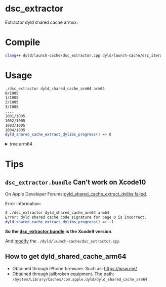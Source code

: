 # dsc_extractor

Extractor dyld shared cache armxx.

# Compile

```sh
clang++ dyld/launch-cache/dsc_extractor.cpp dyld/launch-cache/dsc_iterator.cpp -o dsc_extractor
```

# Usage

```sh
./dsc_extractor dyld_shared_cache_arm64 arm64
0/1005
1/1005
2/1005
3/1005
....
1001/1005
1002/1005
1003/1005
1004/1005
dyld_shared_cache_extract_dylibs_progress() => 0
```
<details>
<summary>tree arm64</summary>
<pre><code>.
arm64
├── System
│   └── Library
│       ├── AccessibilityBundles
│       │   ├── AXSpeechImplementation.bundle
│       │   │   └── AXSpeechImplementation
│       │   ├── AccessibilitySettingsLoader.bundle
│       │   │   └── AccessibilitySettingsLoader
│       │   ├── AccountsUI.axbundle
│       │   │   └── AccountsUI
│       │   ├── AddressBookUIFramework.axbundle
│       │   │   └── AddressBookUIFramework
│       │   ├── CameraKit.axbundle
│       │   │   └── CameraKit
│       │   ├── CameraUI.axbundle
│       │   │   └── CameraUI
│       │   ├── HearingAidUIServer.axuiservice
│       │   │   └── HearingAidUIServer
│       │   ├── MapKitFramework.axbundle
│       │   │   └── MapKitFramework
│       │   ├── MediaPlayerFramework.axbundle
│       │   │   └── MediaPlayerFramework
│       │   ├── MediaPlayerUIFramework.axbundle
│       │   │   └── MediaPlayerUIFramework
│       │   ├── MessageUIFramework.axbundle
│       │   │   └── MessageUIFramework
│       │   ├── PassKitFramework.axbundle
│       │   │   └── PassKitFramework
│       │   ├── PhotoLibraryFramework.axbundle
│       │   │   └── PhotoLibraryFramework
│       │   ├── PhotoLibraryServices.axbundle
│       │   │   └── PhotoLibraryServices
│       │   ├── PhotosFramework.axbundle
│       │   │   └── PhotosFramework
│       │   ├── PhotosUIFramework.axbundle
│       │   │   └── PhotosUIFramework
│       │   ├── QuickLook.axbundle
│       │   │   └── QuickLook
│       │   ├── QuickSpeak.bundle
│       │   │   └── QuickSpeak
│       │   ├── RemoteUIFramework.axbundle
│       │   │   └── RemoteUIFramework
│       │   ├── SocialFramework.axbundle
│       │   │   └── SocialFramework
│       │   ├── StoreKitFramework.axbundle
│       │   │   └── StoreKitFramework
│       │   ├── StoreKitUI.axbundle
│       │   │   └── StoreKitUI
│       │   ├── UIKit.axbundle
│       │   │   └── UIKit
│       │   ├── VoiceMemosFramework.axbundle
│       │   │   └── VoiceMemosFramework
│       │   ├── WebCore.axbundle
│       │   │   └── WebCore
│       │   ├── WebKit.axbundle
│       │   │   └── WebKit
│       │   ├── WebKitLegacy.axbundle
│       │   │   └── WebKitLegacy
│       │   ├── WebProcess.axbundle
│       │   │   └── WebProcess
│       │   ├── WebProcessLoader.axbundle
│       │   │   └── WebProcessLoader
│       │   └── iTunesStoreFramework.axbundle
│       │       └── iTunesStoreFramework
│       ├── BulletinBoardPlugins
│       │   ├── CMASBBPlugin.bundle
│       │   │   └── CMASBBPlugin
│       │   ├── MPDataProvider.bundle
│       │   │   └── MPDataProvider
│       │   ├── PhotoLibraryDataProvider.bundle
│       │   │   └── PhotoLibraryDataProvider
│       │   ├── SMSBBPlugin.bundle
│       │   │   └── SMSBBPlugin
│       │   ├── SocialBulletinBoardProvider.bundle
│       │   │   └── SocialBulletinBoardProvider
│       │   └── WeatherNotifications.bundle
│       │       └── WeatherNotifications
│       ├── Caches
│       │   ├── com.apple.xpc
│       │   │   └── sdk.dylib
│       │   └── com.apple.xpcd
│       │       └── xpcd_cache.dylib
│       ├── CoreServices
│       │   ├── Encodings
│       │   │   ├── libArabicConverter.dylib
│       │   │   ├── libCyrillicConverter.dylib
│       │   │   ├── libGreekConverter.dylib
│       │   │   ├── libHebrewConverter.dylib
│       │   │   ├── libJapaneseConverter.dylib
│       │   │   ├── libKoreanConverter.dylib
│       │   │   ├── libLatin2Converter.dylib
│       │   │   ├── libLatin5Converter.dylib
│       │   │   ├── libLatinSuppConverter.dylib
│       │   │   ├── libSimplifiedChineseConverter.dylib
│       │   │   ├── libSymbolConverter.dylib
│       │   │   ├── libThaiConverter.dylib
│       │   │   ├── libTraditionalChineseConverter.dylib
│       │   │   └── libVietnameseConverter.dylib
│       │   └── RawCamera.bundle
│       │       └── RawCamera
│       ├── DataClassMigrators
│       │   ├── DAAccount.migrator
│       │   │   └── DAAccount
│       │   ├── DAAccountLegacy.migrator
│       │   │   └── DAAccountLegacy
│       │   ├── FaceTimeMigrator.migrator
│       │   │   └── FaceTimeMigrator
│       │   └── MessagesDataMigrator.migrator
│       │       └── MessagesDataMigrator
│       ├── Extensions
│       │   ├── AGXGLDriver.bundle
│       │   │   └── AGXGLDriver
│       │   ├── AppleHDQGasGaugeControl.kext
│       │   │   └── PlugIns
│       │   │       └── AppleHDQGasGaugeHID.plugin
│       │   │           └── AppleHDQGasGaugeHID
│       │   └── IOHIDFamily.kext
│       │       └── PlugIns
│       │           └── IOHIDLib.plugin
│       │               └── IOHIDLib
│       ├── Frameworks
│       │   ├── AVFoundation.framework
│       │   │   ├── AVFoundation
│       │   │   └── libAVFAudio.dylib
│       │   ├── AVKit.framework
│       │   │   └── AVKit
│       │   ├── Accelerate.framework
│       │   │   ├── Accelerate
│       │   │   └── Frameworks
│       │   │       ├── vImage.framework
│       │   │       │   ├── Libraries
│       │   │       │   │   └── libCGInterfaces.dylib
│       │   │       │   └── vImage
│       │   │       └── vecLib.framework
│       │   │           ├── libBLAS.dylib
│       │   │           ├── libLAPACK.dylib
│       │   │           ├── libLinearAlgebra.dylib
│       │   │           ├── libSparseBLAS.dylib
│       │   │           ├── libvDSP.dylib
│       │   │           ├── libvMisc.dylib
│       │   │           └── vecLib
│       │   ├── Accounts.framework
│       │   │   └── Accounts
│       │   ├── AdSupport.framework
│       │   │   └── AdSupport
│       │   ├── AddressBook.framework
│       │   │   └── AddressBook
│       │   ├── AddressBookUI.framework
│       │   │   └── AddressBookUI
│       │   ├── AssetsLibrary.framework
│       │   │   └── AssetsLibrary
│       │   ├── AudioToolbox.framework
│       │   │   ├── AudioCodecs
│       │   │   ├── AudioToolbox
│       │   │   ├── libAudioDSP.dylib
│       │   │   └── libVibeSynthEngine.dylib
│       │   ├── CFNetwork.framework
│       │   │   └── CFNetwork
│       │   ├── CloudKit.framework
│       │   │   └── CloudKit
│       │   ├── Contacts.framework
│       │   │   └── Contacts
│       │   ├── ContactsUI.framework
│       │   │   └── ContactsUI
│       │   ├── CoreAudio.framework
│       │   │   └── CoreAudio
│       │   ├── CoreAudioKit.framework
│       │   │   └── CoreAudioKit
│       │   ├── CoreBluetooth.framework
│       │   │   └── CoreBluetooth
│       │   ├── CoreData.framework
│       │   │   └── CoreData
│       │   ├── CoreFoundation.framework
│       │   │   └── CoreFoundation
│       │   ├── CoreGraphics.framework
│       │   │   ├── CoreGraphics
│       │   │   └── Resources
│       │   │       ├── libCGCorePDF.A.dylib
│       │   │       ├── libCGCorePDF.dylib
│       │   │       ├── libCGVolute.A.dylib
│       │   │       ├── libCGVolute.dylib
│       │   │       ├── libCGXType.A.dylib
│       │   │       ├── libCGXType.dylib
│       │   │       ├── libCMaps.A.dylib
│       │   │       ├── libCMaps.dylib
│       │   │       ├── libFontStreams.A.dylib
│       │   │       ├── libFontStreams.dylib
│       │   │       ├── libJBIG2.A.dylib
│       │   │       ├── libJBIG2.dylib
│       │   │       ├── libPDFRIP.A.dylib
│       │   │       ├── libPDFRIP.dylib
│       │   │       ├── libRIP.A.dylib
│       │   │       └── libRIP.dylib
│       │   ├── CoreImage.framework
│       │   │   └── CoreImage
│       │   ├── CoreLocation.framework
│       │   │   └── CoreLocation
│       │   ├── CoreMIDI.framework
│       │   │   └── CoreMIDI
│       │   ├── CoreMedia.framework
│       │   │   └── CoreMedia
│       │   ├── CoreMotion.framework
│       │   │   └── CoreMotion
│       │   ├── CoreSpotlight.framework
│       │   │   └── CoreSpotlight
│       │   ├── CoreTelephony.framework
│       │   │   └── CoreTelephony
│       │   ├── CoreText.framework
│       │   │   └── CoreText
│       │   ├── CoreVideo.framework
│       │   │   └── CoreVideo
│       │   ├── EventKit.framework
│       │   │   └── EventKit
│       │   ├── EventKitUI.framework
│       │   │   └── EventKitUI
│       │   ├── ExternalAccessory.framework
│       │   │   └── ExternalAccessory
│       │   ├── Foundation.framework
│       │   │   └── Foundation
│       │   ├── GLKit.framework
│       │   │   └── GLKit
│       │   ├── GSS.framework
│       │   │   └── GSS
│       │   ├── GameController.framework
│       │   │   └── GameController
│       │   ├── GameKit.framework
│       │   │   └── GameKit
│       │   ├── GameplayKit.framework
│       │   │   └── GameplayKit
│       │   ├── HealthKit.framework
│       │   │   └── HealthKit
│       │   ├── HomeKit.framework
│       │   │   └── HomeKit
│       │   ├── IOKit.framework
│       │   │   ├── IOKit
│       │   │   └── Versions
│       │   │       └── A
│       │   │           └── IOKit
│       │   ├── ImageIO.framework
│       │   │   └── ImageIO
│       │   ├── JavaScriptCore.framework
│       │   │   ├── JavaScriptCore
│       │   │   └── Libraries
│       │   │       └── libllvmForJSC.dylib
│       │   ├── LocalAuthentication.framework
│       │   │   ├── LocalAuthentication
│       │   │   └── Support
│       │   │       └── SharedUtils.framework
│       │   │           └── SharedUtils
│       │   ├── MapKit.framework
│       │   │   └── MapKit
│       │   ├── MediaAccessibility.framework
│       │   │   └── MediaAccessibility
│       │   ├── MediaPlayer.framework
│       │   │   └── MediaPlayer
│       │   ├── MediaToolbox.framework
│       │   │   └── MediaToolbox
│       │   ├── MessageUI.framework
│       │   │   └── MessageUI
│       │   ├── Metal.framework
│       │   │   └── Metal
│       │   ├── MetalKit.framework
│       │   │   └── MetalKit
│       │   ├── MetalPerformanceShaders.framework
│       │   │   └── MetalPerformanceShaders
│       │   ├── MobileCoreServices.framework
│       │   │   └── MobileCoreServices
│       │   ├── ModelIO.framework
│       │   │   └── ModelIO
│       │   ├── MultipeerConnectivity.framework
│       │   │   └── MultipeerConnectivity
│       │   ├── NetworkExtension.framework
│       │   │   └── NetworkExtension
│       │   ├── NewsstandKit.framework
│       │   │   └── NewsstandKit
│       │   ├── NotificationCenter.framework
│       │   │   └── NotificationCenter
│       │   ├── OpenAL.framework
│       │   │   └── OpenAL
│       │   ├── OpenGLES.framework
│       │   │   ├── GLEngine.bundle
│       │   │   │   └── GLEngine
│       │   │   ├── OpenGLES
│       │   │   ├── libCLRendererStubs.dylib
│       │   │   ├── libCVMSPluginSupport.dylib
│       │   │   ├── libCoreFSCache.dylib
│       │   │   ├── libCoreVMClient.dylib
│       │   │   ├── libGFXShared.dylib
│       │   │   ├── libGLImage.dylib
│       │   │   ├── libGLProgrammability.dylib
│       │   │   ├── libGLVMPlugin.dylib
│       │   │   └── libLLVMContainer.dylib
│       │   ├── PassKit.framework
│       │   │   └── PassKit
│       │   ├── Photos.framework
│       │   │   └── Photos
│       │   ├── PhotosUI.framework
│       │   │   └── PhotosUI
│       │   ├── PushKit.framework
│       │   │   └── PushKit
│       │   ├── QuartzCore.framework
│       │   │   └── QuartzCore
│       │   ├── QuickLook.framework
│       │   │   └── QuickLook
│       │   ├── ReplayKit.framework
│       │   │   └── ReplayKit
│       │   ├── SafariServices.framework
│       │   │   └── SafariServices
│       │   ├── SceneKit.framework
│       │   │   └── SceneKit
│       │   ├── Security.framework
│       │   │   └── Security
│       │   ├── Social.framework
│       │   │   └── Social
│       │   ├── SpriteKit.framework
│       │   │   └── SpriteKit
│       │   ├── StoreKit.framework
│       │   │   └── StoreKit
│       │   ├── System.framework
│       │   │   └── System
│       │   ├── SystemConfiguration.framework
│       │   │   └── SystemConfiguration
│       │   ├── Twitter.framework
│       │   │   └── Twitter
│       │   ├── UIKit.framework
│       │   │   └── UIKit
│       │   ├── VideoToolbox.framework
│       │   │   └── VideoToolbox
│       │   ├── WatchConnectivity.framework
│       │   │   └── WatchConnectivity
│       │   ├── WatchKit.framework
│       │   │   └── WatchKit
│       │   ├── WebKit.framework
│       │   │   └── WebKit
│       │   └── iAd.framework
│       │       └── iAd
│       ├── MediaCapture
│       │   └── H6ISP.mediacapture
│       ├── Messages
│       │   └── PlugIns
│       │       ├── FaceTime.imservice
│       │       │   └── FaceTime
│       │       ├── SMS.imservice
│       │       │   └── SMS
│       │       └── iMessage.imservice
│       │           └── iMessage
│       ├── PreferenceBundles
│       │   ├── AccountSettings
│       │   │   ├── ActiveSyncSettings.bundle
│       │   │   │   └── ActiveSyncSettings
│       │   │   ├── ContactsSettings.bundle
│       │   │   │   └── ContactsSettings
│       │   │   ├── DAVSettings.bundle
│       │   │   │   └── DAVSettings
│       │   │   ├── LDAPSettings.bundle
│       │   │   │   └── LDAPSettings
│       │   │   ├── MobileCalSettings.bundle
│       │   │   │   └── MobileCalSettings
│       │   │   ├── MobileMailSettings.bundle
│       │   │   │   └── MobileMailSettings
│       │   │   └── SubscribedCalendarSettings.bundle
│       │   │       └── SubscribedCalendarSettings
│       │   ├── AirPortSettings.bundle
│       │   │   └── AirPortSettings
│       │   ├── BluetoothSettings.bundle
│       │   │   └── BluetoothSettings
│       │   ├── CarrierSettings.bundle
│       │   │   └── CarrierSettings
│       │   ├── EDGESettings.bundle
│       │   │   └── EDGESettings
│       │   ├── KeyboardSettings.bundle
│       │   │   └── KeyboardSettings
│       │   ├── ManagedConfigurationUI.bundle
│       │   │   └── ManagedConfigurationUI
│       │   ├── MobilePhoneSettings.bundle
│       │   │   └── MobilePhoneSettings
│       │   ├── MobileSafariSettings.bundle
│       │   │   └── MobileSafariSettings
│       │   ├── MobileSlideShowSettings.bundle
│       │   │   └── MobileSlideShowSettings
│       │   ├── MobileStoreSettings.bundle
│       │   │   └── MobileStoreSettings
│       │   ├── ScheduleSettings.bundle
│       │   │   └── ScheduleSettings
│       │   ├── VPNPreferences.bundle
│       │   │   └── VPNPreferences
│       │   ├── Wallpaper.bundle
│       │   │   └── Wallpaper
│       │   └── WirelessModemSettings.bundle
│       │       └── WirelessModemSettings
│       ├── PrivateFrameworks
│       │   ├── ACTFramework.framework
│       │   │   └── ACTFramework
│       │   ├── AGXCompilerConnection.framework
│       │   │   └── AGXCompilerConnection
│       │   ├── AGXCompilerCore.framework
│       │   │   └── AGXCompilerCore
│       │   ├── AITTarget.framework
│       │   │   └── AITTarget
│       │   ├── AOSKit.framework
│       │   │   └── AOSKit
│       │   ├── AOSNotification.framework
│       │   │   └── AOSNotification
│       │   ├── APTransport.framework
│       │   │   └── APTransport
│       │   ├── ATFoundation.framework
│       │   │   └── ATFoundation
│       │   ├── AXRuntime.framework
│       │   │   └── AXRuntime
│       │   ├── Accessibility.framework
│       │   │   └── Frameworks
│       │   │       ├── AXElementInteraction.framework
│       │   │       │   └── AXElementInteraction
│       │   │       ├── AXFrontBoardUtils.framework
│       │   │       │   └── AXFrontBoardUtils
│       │   │       ├── AXHearingSupport.framework
│       │   │       │   └── AXHearingSupport
│       │   │       ├── AXMediaUtilities.framework
│       │   │       │   └── AXMediaUtilities
│       │   │       ├── AXSpringBoardServerInstance.framework
│       │   │       │   └── AXSpringBoardServerInstance
│       │   │       ├── AccessibilityUI.framework
│       │   │       │   └── AccessibilityUI
│       │   │       ├── AccessibilityUIService.framework
│       │   │       │   └── AccessibilityUIService
│       │   │       ├── AccessibilityUIUtilities.framework
│       │   │       │   └── AccessibilityUIUtilities
│       │   │       ├── SpeakThisServices.framework
│       │   │       │   └── SpeakThisServices
│       │   │       └── ZoomServices.framework
│       │   │           └── ZoomServices
│       │   ├── AccessibilityUtilities.framework
│       │   │   └── AccessibilityUtilities
│       │   ├── AccountNotification.framework
│       │   │   └── AccountNotification
│       │   ├── AccountSettings.framework
│       │   │   └── AccountSettings
│       │   ├── AccountsDaemon.framework
│       │   │   └── AccountsDaemon
│       │   ├── AccountsUI.framework
│       │   │   └── AccountsUI
│       │   ├── AggregateDictionary.framework
│       │   │   └── AggregateDictionary
│       │   ├── AggregateDictionaryHistory.framework
│       │   │   └── AggregateDictionaryHistory
│       │   ├── AirPlayForCarDisplaySim.framework
│       │   │   └── AirPlayForCarDisplaySim
│       │   ├── AirPlaySender.framework
│       │   │   └── AirPlaySender
│       │   ├── AirPlaySupport.framework
│       │   │   └── AirPlaySupport
│       │   ├── AirPortAssistant.framework
│       │   │   └── AirPortAssistant
│       │   ├── AirTraffic.framework
│       │   │   └── AirTraffic
│       │   ├── AirTrafficDevice.framework
│       │   │   └── AirTrafficDevice
│       │   ├── AnnotationKit.framework
│       │   │   └── AnnotationKit
│       │   ├── AppConduit.framework
│       │   │   └── AppConduit
│       │   ├── AppLaunchStats.framework
│       │   │   └── AppLaunchStats
│       │   ├── AppPredictionInternal.framework
│       │   │   └── AppPredictionInternal
│       │   ├── AppStoreUI.framework
│       │   │   └── AppStoreUI
│       │   ├── AppSupport.framework
│       │   │   └── AppSupport
│       │   ├── AppleAccount.framework
│       │   │   └── AppleAccount
│       │   ├── AppleAccountUI.framework
│       │   │   └── AppleAccountUI
│       │   ├── AppleBasebandManager.framework
│       │   │   └── AppleBasebandManager
│       │   ├── AppleBasebandServices.framework
│       │   │   └── AppleBasebandServices
│       │   ├── AppleFSCompression.framework
│       │   │   └── AppleFSCompression
│       │   ├── AppleIDAuthSupport.framework
│       │   │   └── AppleIDAuthSupport
│       │   ├── AppleIDSSOAuthentication.framework
│       │   │   └── AppleIDSSOAuthentication
│       │   ├── AppleJPEG.framework
│       │   │   └── AppleJPEG
│       │   ├── AppleLDAP.framework
│       │   │   └── AppleLDAP
│       │   ├── ApplePDPHelper.framework
│       │   │   └── ApplePDPHelper
│       │   ├── ApplePushService.framework
│       │   │   └── ApplePushService
│       │   ├── AppleSRP.framework
│       │   │   └── AppleSRP
│       │   ├── AppleSauce.framework
│       │   │   └── AppleSauce
│       │   ├── AppleSerialMultiplexer.framework
│       │   │   └── AppleSerialMultiplexer
│       │   ├── AskPermission.framework
│       │   │   └── AskPermission
│       │   ├── AssertionServices.framework
│       │   │   └── AssertionServices
│       │   ├── AssetCacheServices.framework
│       │   │   └── AssetCacheServices
│       │   ├── AssetsLibraryServices.framework
│       │   │   └── AssetsLibraryServices
│       │   ├── AssistantServices.framework
│       │   │   └── AssistantServices
│       │   ├── AssistantUI.framework
│       │   │   └── AssistantUI
│       │   ├── AuthKit.framework
│       │   │   └── AuthKit
│       │   ├── AuthKitUI.framework
│       │   │   └── AuthKitUI
│       │   ├── BTLEAudioController.framework
│       │   │   └── BTLEAudioController
│       │   ├── BackBoardServices.framework
│       │   │   └── BackBoardServices
│       │   ├── BackgroundTaskAgent.framework
│       │   │   └── BackgroundTaskAgent
│       │   ├── BaseBoard.framework
│       │   │   └── BaseBoard
│       │   ├── BaseBoardUI.framework
│       │   │   └── BaseBoardUI
│       │   ├── BatteryCenter.framework
│       │   │   └── BatteryCenter
│       │   ├── BiometricKit.framework
│       │   │   └── BiometricKit
│       │   ├── BiometricKitUI.framework
│       │   │   └── BiometricKitUI
│       │   ├── BluetoothManager.framework
│       │   │   └── BluetoothManager
│       │   ├── Bom.framework
│       │   │   └── Bom
│       │   ├── BookmarkDAV.framework
│       │   │   └── BookmarkDAV
│       │   ├── BridgePreferences.framework
│       │   │   └── BridgePreferences
│       │   ├── BulletinBoard.framework
│       │   │   └── BulletinBoard
│       │   ├── BulletinDistributorCompanion.framework
│       │   │   └── BulletinDistributorCompanion
│       │   ├── CPMLBestShim.framework
│       │   │   └── CPMLBestShim
│       │   ├── CacheDelete.framework
│       │   │   └── CacheDelete
│       │   ├── CalDAV.framework
│       │   │   └── CalDAV
│       │   ├── Calculate.framework
│       │   │   └── Calculate
│       │   ├── CalendarDaemon.framework
│       │   │   └── CalendarDaemon
│       │   ├── CalendarDatabase.framework
│       │   │   └── CalendarDatabase
│       │   ├── CalendarFoundation.framework
│       │   │   └── CalendarFoundation
│       │   ├── CalendarUIKit.framework
│       │   │   └── CalendarUIKit
│       │   ├── CallHistory.framework
│       │   │   └── CallHistory
│       │   ├── CameraKit.framework
│       │   │   └── CameraKit
│       │   ├── CameraUI.framework
│       │   │   └── CameraUI
│       │   ├── CaptiveNetwork.framework
│       │   │   └── CaptiveNetwork
│       │   ├── CarKit.framework
│       │   │   └── CarKit
│       │   ├── Celestial.framework
│       │   │   └── Celestial
│       │   ├── CellularPlanManager.framework
│       │   │   └── CellularPlanManager
│       │   ├── CertInfo.framework
│       │   │   └── CertInfo
│       │   ├── CertUI.framework
│       │   │   └── CertUI
│       │   ├── ChatKit.framework
│       │   │   └── ChatKit
│       │   ├── ChunkingLibrary.framework
│       │   │   └── ChunkingLibrary
│       │   ├── CloudDocs.framework
│       │   │   └── CloudDocs
│       │   ├── CloudDocsDaemon.framework
│       │   │   └── CloudDocsDaemon
│       │   ├── CloudKitDaemon.framework
│       │   │   └── CloudKitDaemon
│       │   ├── CloudPhotoLibrary.framework
│       │   │   └── CloudPhotoLibrary
│       │   ├── CloudServices.framework
│       │   │   ├── CloudServices
│       │   │   └── Frameworks
│       │   │       └── EscrowService.framework
│       │   │           └── EscrowService
│       │   ├── ColorSync.framework
│       │   │   └── ColorSync
│       │   ├── CommonAuth.framework
│       │   │   └── CommonAuth
│       │   ├── CommonUtilities.framework
│       │   │   └── CommonUtilities
│       │   ├── CommunicationsFilter.framework
│       │   │   └── CommunicationsFilter
│       │   ├── CommunicationsSetupUI.framework
│       │   │   └── CommunicationsSetupUI
│       │   ├── CompanionCamera.framework
│       │   │   └── CompanionCamera
│       │   ├── CompanionFindMy.framework
│       │   │   └── CompanionFindMy
│       │   ├── CompanionSync.framework
│       │   │   └── CompanionSync
│       │   ├── CompassUI.framework
│       │   │   └── CompassUI
│       │   ├── Conference.framework
│       │   │   └── Conference
│       │   ├── ConstantClasses.framework
│       │   │   └── ConstantClasses
│       │   ├── ContactsAutocomplete.framework
│       │   │   └── ContactsAutocomplete
│       │   ├── ContactsFoundation.framework
│       │   │   └── ContactsFoundation
│       │   ├── ContentIndex.framework
│       │   │   └── ContentIndex
│       │   ├── CoreAUC.framework
│       │   │   └── CoreAUC
│       │   ├── CoreActivity.framework
│       │   │   └── CoreActivity
│       │   ├── CoreBrightness.framework
│       │   │   └── CoreBrightness
│       │   ├── CoreCDP.framework
│       │   │   └── CoreCDP
│       │   ├── CoreCDPInternal.framework
│       │   │   └── CoreCDPInternal
│       │   ├── CoreCDPUI.framework
│       │   │   └── CoreCDPUI
│       │   ├── CoreCapture.framework
│       │   │   └── CoreCapture
│       │   ├── CoreCaptureControl.framework
│       │   │   └── CoreCaptureControl
│       │   ├── CoreCaptureDaemon.framework
│       │   │   └── CoreCaptureDaemon
│       │   ├── CoreDAV.framework
│       │   │   └── CoreDAV
│       │   ├── CoreDuet.framework
│       │   │   └── CoreDuet
│       │   ├── CoreDuetDaemonProtocol.framework
│       │   │   └── CoreDuetDaemonProtocol
│       │   ├── CoreDuetDataModel.framework
│       │   │   └── CoreDuetDataModel
│       │   ├── CoreDuetDebugLogging.framework
│       │   │   └── CoreDuetDebugLogging
│       │   ├── CoreDuetStatistics.framework
│       │   │   └── CoreDuetStatistics
│       │   ├── CoreFollowUp.framework
│       │   │   └── CoreFollowUp
│       │   ├── CoreFollowUpUI.framework
│       │   │   └── CoreFollowUpUI
│       │   ├── CoreHAP.framework
│       │   │   └── CoreHAP
│       │   ├── CoreHandwriting.framework
│       │   │   └── CoreHandwriting
│       │   ├── CoreIndoor.framework
│       │   │   └── CoreIndoor
│       │   ├── CoreMediaStream.framework
│       │   │   └── CoreMediaStream
│       │   ├── CoreNLP.framework
│       │   │   └── CoreNLP
│       │   ├── CoreOptimization.framework
│       │   │   └── CoreOptimization
│       │   ├── CorePDF.framework
│       │   │   └── CorePDF
│       │   ├── CorePrediction.framework
│       │   │   └── CorePrediction
│       │   ├── CoreRC.framework
│       │   │   └── CoreRC
│       │   ├── CoreRecents.framework
│       │   │   └── CoreRecents
│       │   ├── CoreRecognition.framework
│       │   │   └── CoreRecognition
│       │   ├── CoreRoutine.framework
│       │   │   └── CoreRoutine
│       │   ├── CoreSDB.framework
│       │   │   └── CoreSDB
│       │   ├── CoreServicesInternal.framework
│       │   │   └── CoreServicesInternal
│       │   ├── CoreSuggestions.framework
│       │   │   └── CoreSuggestions
│       │   ├── CoreSuggestionsInternals.framework
│       │   │   └── CoreSuggestionsInternals
│       │   ├── CoreSymbolication.framework
│       │   │   └── CoreSymbolication
│       │   ├── CoreTelephonyBypass.framework
│       │   │   └── CoreTelephonyBypass
│       │   ├── CoreThemeDefinition.framework
│       │   │   └── CoreThemeDefinition
│       │   ├── CoreTime.framework
│       │   │   └── CoreTime
│       │   ├── CoreUI.framework
│       │   │   └── CoreUI
│       │   ├── CoreUtils.framework
│       │   │   └── CoreUtils
│       │   ├── CrashReporterSupport.framework
│       │   │   └── CrashReporterSupport
│       │   ├── CryptoTokenKit.framework
│       │   │   └── CryptoTokenKit
│       │   ├── DAAPKit.framework
│       │   │   └── DAAPKit
│       │   ├── DCIMServices.framework
│       │   │   └── DCIMServices
│       │   ├── DataAccess.framework
│       │   │   ├── DataAccess
│       │   │   └── Frameworks
│       │   │       ├── DABookmarkDAV.framework
│       │   │       │   ├── DABookmarkDAV
│       │   │       │   └── DADaemonBookmarkDAV.bundle
│       │   │       │       └── DADaemonBookmarkDAV
│       │   │       ├── DACalDAV.framework
│       │   │       │   ├── DACalDAV
│       │   │       │   └── DADaemonCalDAV.bundle
│       │   │       │       └── DADaemonCalDAV
│       │   │       ├── DACardDAV.framework
│       │   │       │   ├── DACardDAV
│       │   │       │   └── DADaemonCardDAV.bundle
│       │   │       │       └── DADaemonCardDAV
│       │   │       ├── DACoreDAVGlue.framework
│       │   │       │   └── DACoreDAVGlue
│       │   │       ├── DADaemonSupport.framework
│       │   │       │   └── DADaemonSupport
│       │   │       ├── DAEAS.framework
│       │   │       │   ├── DADaemonEAS.bundle
│       │   │       │   │   └── DADaemonEAS
│       │   │       │   └── DAEAS
│       │   │       ├── DAIMAPNotes.framework
│       │   │       │   ├── DADaemonIMAPNotes.bundle
│       │   │       │   │   └── DADaemonIMAPNotes
│       │   │       │   └── DAIMAPNotes
│       │   │       ├── DALDAP.framework
│       │   │       │   ├── DADaemonLDAP.bundle
│       │   │       │   │   └── DADaemonLDAP
│       │   │       │   └── DALDAP
│       │   │       └── DASubCal.framework
│       │   │           ├── DADaemonSubCal.bundle
│       │   │           │   └── DADaemonSubCal
│       │   │           └── DASubCal
│       │   ├── DataAccessExpress.framework
│       │   │   └── DataAccessExpress
│       │   ├── DataAccessUI.framework
│       │   │   └── DataAccessUI
│       │   ├── DataDetectorsCore.framework
│       │   │   ├── DataDetectorsCore
│       │   │   └── PlugIns
│       │   │       └── PhoneNumbers.plugin
│       │   │           └── PhoneNumbers
│       │   ├── DataDetectorsNaturalLanguage.framework
│       │   │   └── DataDetectorsNaturalLanguage
│       │   ├── DataDetectorsUI.framework
│       │   │   └── DataDetectorsUI
│       │   ├── DataMigration.framework
│       │   │   └── DataMigration
│       │   ├── DeviceOMatic.framework
│       │   │   └── DeviceOMatic
│       │   ├── DeviceToDeviceManager.framework
│       │   │   └── DeviceToDeviceManager
│       │   ├── DiagnosticExtensions.framework
│       │   │   └── DiagnosticExtensions
│       │   ├── DiagnosticLogCollection.framework
│       │   │   └── DiagnosticLogCollection
│       │   ├── DictionaryServices.framework
│       │   │   └── DictionaryServices
│       │   ├── DiskSpaceDiagnostics.framework
│       │   │   └── DiskSpaceDiagnostics
│       │   ├── Duet.framework
│       │   │   └── Duet
│       │   ├── DuetExpertCenter.framework
│       │   │   └── DuetExpertCenter
│       │   ├── DuetPLLConfigLogger.framework
│       │   │   └── DuetPLLConfigLogger
│       │   ├── DuetRecommendation.framework
│       │   │   └── DuetRecommendation
│       │   ├── EAFirmwareUpdater.framework
│       │   │   └── EAFirmwareUpdater
│       │   ├── EAP8021X.framework
│       │   │   └── EAP8021X
│       │   ├── ETPeople.framework
│       │   │   └── ETPeople
│       │   ├── EasyConfig.framework
│       │   │   └── EasyConfig
│       │   ├── FMCore.framework
│       │   │   └── FMCore
│       │   ├── FMCoreLite.framework
│       │   │   └── FMCoreLite
│       │   ├── FMCoreUI.framework
│       │   │   └── FMCoreUI
│       │   ├── FMF.framework
│       │   │   └── FMF
│       │   ├── FMFUI.framework
│       │   │   └── FMFUI
│       │   ├── FTAWD.framework
│       │   │   └── FTAWD
│       │   ├── FTClientServices.framework
│       │   │   └── FTClientServices
│       │   ├── FTServices.framework
│       │   │   └── FTServices
│       │   ├── FaceCore.framework
│       │   │   └── FaceCore
│       │   ├── FamilyCircle.framework
│       │   │   └── FamilyCircle
│       │   ├── FamilyNotification.framework
│       │   │   └── FamilyNotification
│       │   ├── FileProvider.framework
│       │   │   └── FileProvider
│       │   ├── FindMyDevice.framework
│       │   │   └── FindMyDevice
│       │   ├── FindMyDeviceUI.framework
│       │   │   └── FindMyDeviceUI
│       │   ├── FitnessUI.framework
│       │   │   └── FitnessUI
│       │   ├── FlightUtilities.framework
│       │   │   └── FlightUtilities
│       │   ├── FontServices.framework
│       │   │   ├── FontServices
│       │   │   ├── libFontParser.dylib
│       │   │   ├── libGSFontCache.dylib
│       │   │   ├── libTrueTypeScaler.dylib
│       │   │   └── libType1Scaler.dylib
│       │   ├── FoundationODR.framework
│       │   │   └── FoundationODR
│       │   ├── FrontBoard.framework
│       │   │   └── FrontBoard
│       │   ├── FrontBoardServices.framework
│       │   │   └── FrontBoardServices
│       │   ├── FuseUI.framework
│       │   │   └── FuseUI
│       │   ├── Futhark.framework
│       │   │   └── Futhark
│       │   ├── GPUCompiler.framework
│       │   │   ├── libComposeFilters.dylib
│       │   │   ├── libmetal_timestamp.dylib
│       │   │   └── libsrc2module.dylib
│       │   ├── GPUSupport.framework
│       │   │   ├── libGPUSupport.dylib
│       │   │   └── libGPUSupportMercury.dylib
│       │   ├── GameCenter.framework
│       │   │   └── GameCenter
│       │   ├── GameCenterFoundation.framework
│       │   │   └── GameCenterFoundation
│       │   ├── GameCenterPrivateUI.framework
│       │   │   └── GameCenterPrivateUI
│       │   ├── GameCenterUI.framework
│       │   │   └── GameCenterUI
│       │   ├── GameKitServices.framework
│       │   │   ├── Frameworks
│       │   │   │   ├── AVConference.framework
│       │   │   │   │   └── AVConference
│       │   │   │   ├── GKSPerformance.framework
│       │   │   │   │   └── GKSPerformance
│       │   │   │   ├── ICE.framework
│       │   │   │   │   └── ICE
│       │   │   │   ├── LegacyHandle.framework
│       │   │   │   │   └── LegacyHandle
│       │   │   │   ├── SimpleKeyExchange.framework
│       │   │   │   │   └── SimpleKeyExchange
│       │   │   │   ├── ViceroyTrace.framework
│       │   │   │   │   └── ViceroyTrace
│       │   │   │   └── snatmap.framework
│       │   │   │       └── snatmap
│       │   │   └── GameKitServices
│       │   ├── GenerationalStorage.framework
│       │   │   └── GenerationalStorage
│       │   ├── GeoServices.framework
│       │   │   └── GeoServices
│       │   ├── GraphicsServices.framework
│       │   │   └── GraphicsServices
│       │   ├── H6ISPServices.framework
│       │   │   └── H6ISPServices
│       │   ├── HSAAuthentication.framework
│       │   │   └── HSAAuthentication
│       │   ├── HangTracer.framework
│       │   │   └── HangTracer
│       │   ├── HealthDaemon.framework
│       │   │   └── HealthDaemon
│       │   ├── HealthKitExtensions.framework
│       │   │   └── HealthKitExtensions
│       │   ├── HealthKitUI.framework
│       │   │   └── HealthKitUI
│       │   ├── Heimdal.framework
│       │   │   └── Heimdal
│       │   ├── HelpKit.framework
│       │   │   └── HelpKit
│       │   ├── HomeKitDaemon.framework
│       │   │   └── HomeKitDaemon
│       │   ├── HomeSharing.framework
│       │   │   └── HomeSharing
│       │   ├── IAP.framework
│       │   │   └── IAP
│       │   ├── IAPAuthentication.framework
│       │   │   └── IAPAuthentication
│       │   ├── IDS.framework
│       │   │   └── IDS
│       │   ├── IDSFoundation.framework
│       │   │   └── IDSFoundation
│       │   ├── IMAVCore.framework
│       │   │   └── IMAVCore
│       │   ├── IMCore.framework
│       │   │   └── IMCore
│       │   ├── IMDMessageServices.framework
│       │   │   └── IMDMessageServices
│       │   ├── IMDPersistence.framework
│       │   │   └── IMDPersistence
│       │   ├── IMDaemonCore.framework
│       │   │   └── IMDaemonCore
│       │   ├── IMFoundation.framework
│       │   │   └── IMFoundation
│       │   ├── IMTranscoding.framework
│       │   │   └── IMTranscoding
│       │   ├── IMTransferServices.framework
│       │   │   └── IMTransferServices
│       │   ├── IOAccelerator.framework
│       │   │   └── IOAccelerator
│       │   ├── IOCEC.framework
│       │   │   └── IOCEC
│       │   ├── IOMobileFramebuffer.framework
│       │   │   └── IOMobileFramebuffer
│       │   ├── IOSurface.framework
│       │   │   └── IOSurface
│       │   ├── IOSurfaceAccelerator.framework
│       │   │   └── IOSurfaceAccelerator
│       │   ├── IPTelephony.framework
│       │   │   └── Support
│       │   │       └── libIPTelephony.dylib
│       │   ├── ITMLKit.framework
│       │   │   └── ITMLKit
│       │   ├── ImageCapture.framework
│       │   │   └── ImageCapture
│       │   ├── IncomingCallFilter.framework
│       │   │   └── IncomingCallFilter
│       │   ├── InternationalTextSearch.framework
│       │   │   └── InternationalTextSearch
│       │   ├── IntlPreferences.framework
│       │   │   └── IntlPreferences
│       │   ├── JavaScriptCore.framework
│       │   │   └── JavaScriptCore
│       │   ├── Jet.framework
│       │   │   └── Jet
│       │   ├── KeyboardArbiter.framework
│       │   │   └── KeyboardArbiter
│       │   ├── LanguageModeling.framework
│       │   │   └── LanguageModeling
│       │   ├── LatentSemanticMapping.framework
│       │   │   └── LatentSemanticMapping
│       │   ├── LegacyGameKit.framework
│       │   │   └── LegacyGameKit
│       │   ├── MIME.framework
│       │   │   └── MIME
│       │   ├── MMCS.framework
│       │   │   └── MMCS
│       │   ├── MMCSServices.framework
│       │   │   └── MMCSServices
│       │   ├── MPUFoundation.framework
│       │   │   └── MPUFoundation
│       │   ├── MTLCompiler.framework
│       │   │   └── MTLCompiler
│       │   ├── MailServices.framework
│       │   │   └── MailServices
│       │   ├── ManagedConfiguration.framework
│       │   │   ├── MDM.framework
│       │   │   │   └── MDM
│       │   │   └── ManagedConfiguration
│       │   ├── MapsSupport.framework
│       │   │   └── MapsSupport
│       │   ├── Marco.framework
│       │   │   └── Marco
│       │   ├── MarkupUI.framework
│       │   │   └── MarkupUI
│       │   ├── MediaControlSender.framework
│       │   │   └── MediaControlSender
│       │   ├── MediaLibrary.framework
│       │   │   └── MediaLibrary
│       │   ├── MediaLibraryCore.framework
│       │   │   └── MediaLibraryCore
│       │   ├── MediaPlatform.framework
│       │   │   └── MediaPlatform
│       │   ├── MediaPlayerUI.framework
│       │   │   └── MediaPlayerUI
│       │   ├── MediaRemote.framework
│       │   │   └── MediaRemote
│       │   ├── MediaServices.framework
│       │   │   └── MediaServices
│       │   ├── MediaSocial.framework
│       │   │   └── MediaSocial
│       │   ├── MediaStream.framework
│       │   │   └── MediaStream
│       │   ├── Message.framework
│       │   │   ├── MailServices
│       │   │   │   ├── IMAP.framework
│       │   │   │   │   └── IMAP
│       │   │   │   └── POP.framework
│       │   │   │       └── POP
│       │   │   └── Message
│       │   ├── MessageProtection.framework
│       │   │   └── MessageProtection
│       │   ├── MessageSupport.framework
│       │   │   └── MessageSupport
│       │   ├── MetalTools.framework
│       │   │   └── MetalTools
│       │   ├── MobileAccessoryUpdater.framework
│       │   │   └── MobileAccessoryUpdater
│       │   ├── MobileActivation.framework
│       │   │   └── MobileActivation
│       │   ├── MobileAsset.framework
│       │   │   └── MobileAsset
│       │   ├── MobileAssetUpdater.framework
│       │   │   └── MobileAssetUpdater
│       │   ├── MobileBackup.framework
│       │   │   └── MobileBackup
│       │   ├── MobileBluetooth.framework
│       │   │   └── MobileBluetooth
│       │   ├── MobileContainerManager.framework
│       │   │   └── MobileContainerManager
│       │   ├── MobileDelete.framework
│       │   │   └── MobileDelete
│       │   ├── MobileDeviceLink.framework
│       │   │   └── MobileDeviceLink
│       │   ├── MobileIcons.framework
│       │   │   └── MobileIcons
│       │   ├── MobileInstallation.framework
│       │   │   └── MobileInstallation
│       │   ├── MobileKeyBag.framework
│       │   │   └── MobileKeyBag
│       │   ├── MobileLookup.framework
│       │   │   └── MobileLookup
│       │   ├── MobileObliteration.framework
│       │   │   └── MobileObliteration
│       │   ├── MobileSoftwareUpdate.framework
│       │   │   └── MobileSoftwareUpdate
│       │   ├── MobileSpotlightIndex.framework
│       │   │   └── MobileSpotlightIndex
│       │   ├── MobileStorage.framework
│       │   │   └── MobileStorage
│       │   ├── MobileSync.framework
│       │   │   └── MobileSync
│       │   ├── MobileSystemServices.framework
│       │   │   └── MobileSystemServices
│       │   ├── MobileTimer.framework
│       │   │   └── MobileTimer
│       │   ├── MobileWiFi.framework
│       │   │   └── MobileWiFi
│       │   ├── MultitouchSupport.framework
│       │   │   └── MultitouchSupport
│       │   ├── MusicCarDisplayUI.framework
│       │   │   └── MusicCarDisplayUI
│       │   ├── MusicLibrary.framework
│       │   │   └── MusicLibrary
│       │   ├── MusicStoreUI.framework
│       │   │   └── MusicStoreUI
│       │   ├── NCLaunchStats.framework
│       │   │   └── NCLaunchStats
│       │   ├── NanoAppRegistry.framework
│       │   │   └── NanoAppRegistry
│       │   ├── NanoAudioControl.framework
│       │   │   └── NanoAudioControl
│       │   ├── NanoBackup.framework
│       │   │   └── NanoBackup
│       │   ├── NanoComplicationSettings.framework
│       │   │   └── NanoComplicationSettings
│       │   ├── NanoGlanceSettings.framework
│       │   │   └── NanoGlanceSettings
│       │   ├── NanoLeash.framework
│       │   │   └── NanoLeash
│       │   ├── NanoMailKitServer.framework
│       │   │   └── NanoMailKitServer
│       │   ├── NanoMediaRemote.framework
│       │   │   └── NanoMediaRemote
│       │   ├── NanoMusicSync.framework
│       │   │   └── NanoMusicSync
│       │   ├── NanoPassKit.framework
│       │   │   └── NanoPassKit
│       │   ├── NanoPhonePerfTesting.framework
│       │   │   └── NanoPhonePerfTesting
│       │   ├── NanoPreferencesSync.framework
│       │   │   └── NanoPreferencesSync
│       │   ├── NanoRegistry.framework
│       │   │   └── NanoRegistry
│       │   ├── NanoResourceGrabber.framework
│       │   │   └── NanoResourceGrabber
│       │   ├── NanoSetupUISupport.framework
│       │   │   └── NanoSetupUISupport
│       │   ├── NanoSystemSettings.framework
│       │   │   └── NanoSystemSettings
│       │   ├── NanoTimeKitCompanion.framework
│       │   │   └── NanoTimeKitCompanion
│       │   ├── NearField.framework
│       │   │   └── NearField
│       │   ├── NetAppsUtilitiesUI.framework
│       │   │   └── NetAppsUtilitiesUI
│       │   ├── Netrb.framework
│       │   │   └── Netrb
│       │   ├── Network.framework
│       │   │   └── Network
│       │   ├── NetworkStatistics.framework
│       │   │   └── NetworkStatistics
│       │   ├── Notes.framework
│       │   │   └── Notes
│       │   ├── NotesShared.framework
│       │   │   └── NotesShared
│       │   ├── NotificationsUI.framework
│       │   │   └── NotificationsUI
│       │   ├── OAuth.framework
│       │   │   └── OAuth
│       │   ├── OfficeImport.framework
│       │   │   └── OfficeImport
│       │   ├── OpenCL.framework
│       │   │   ├── ImageFormats
│       │   │   │   ├── float_rgba.dylib
│       │   │   │   ├── half_rgba.dylib
│       │   │   │   ├── sfixed14_rgba.dylib
│       │   │   │   ├── sint16_rgba.dylib
│       │   │   │   ├── sint32_rgba.dylib
│       │   │   │   ├── sint8_rgba.dylib
│       │   │   │   ├── uint16_rgba.dylib
│       │   │   │   ├── uint32_rgba.dylib
│       │   │   │   ├── uint8_rgba.dylib
│       │   │   │   ├── unorm16_rgba.dylib
│       │   │   │   ├── unorm8_bgra.dylib
│       │   │   │   ├── unorm8_rgba.dylib
│       │   │   │   ├── unorm8_rgx.dylib
│       │   │   │   └── unorm8_rx.dylib
│       │   │   ├── OpenCL
│       │   │   ├── libCLVMCPUPlugin.dylib
│       │   │   └── libcldcpuengine.dylib
│       │   ├── PBBridgeSupport.framework
│       │   │   └── PBBridgeSupport
│       │   ├── PacketFilter.framework
│       │   │   └── PacketFilter
│       │   ├── PairedSync.framework
│       │   │   └── PairedSync
│       │   ├── PairedUnlock.framework
│       │   │   └── PairedUnlock
│       │   ├── Parsec.framework
│       │   │   └── Parsec
│       │   ├── ParsecSubscriptionServiceSupport.framework
│       │   │   └── ParsecSubscriptionServiceSupport
│       │   ├── PassKitCore.framework
│       │   │   └── PassKitCore
│       │   ├── Pegasus.framework
│       │   │   └── Pegasus
│       │   ├── PerformanceAnalysis.framework
│       │   │   └── PerformanceAnalysis
│       │   ├── PersistentConnection.framework
│       │   │   └── PersistentConnection
│       │   ├── PhotoBoothEffects.framework
│       │   │   └── PhotoBoothEffects
│       │   ├── PhotoEditSupport.framework
│       │   │   └── PhotoEditSupport
│       │   ├── PhotoLibrary.framework
│       │   │   └── PhotoLibrary
│       │   ├── PhotoLibraryServices.framework
│       │   │   └── PhotoLibraryServices
│       │   ├── PhotosFormats.framework
│       │   │   └── PhotosFormats
│       │   ├── PhotosPlayer.framework
│       │   │   └── PhotosPlayer
│       │   ├── PhysicsKit.framework
│       │   │   └── PhysicsKit
│       │   ├── PlugInKit.framework
│       │   │   └── PlugInKit
│       │   ├── PowerLog.framework
│       │   │   └── PowerLog
│       │   ├── PowerlogAccounting.framework
│       │   │   └── PowerlogAccounting
│       │   ├── PowerlogControl.framework
│       │   │   └── PowerlogControl
│       │   ├── PowerlogCore.framework
│       │   │   └── PowerlogCore
│       │   ├── PowerlogDatabaseReader.framework
│       │   │   └── PowerlogDatabaseReader
│       │   ├── PowerlogFullOperators.framework
│       │   │   └── PowerlogFullOperators
│       │   ├── PowerlogHelperdOperators.framework
│       │   │   └── PowerlogHelperdOperators
│       │   ├── PowerlogLiteOperators.framework
│       │   │   └── PowerlogLiteOperators
│       │   ├── Preferences.framework
│       │   │   └── Preferences
│       │   ├── PreferencesUI.framework
│       │   │   └── PreferencesUI
│       │   ├── PrintKit.framework
│       │   │   └── PrintKit
│       │   ├── ProgressUI.framework
│       │   │   └── ProgressUI
│       │   ├── ProofReader.framework
│       │   │   └── ProofReader
│       │   ├── ProtectedCloudStorage.framework
│       │   │   └── ProtectedCloudStorage
│       │   ├── ProtocolBuffer.framework
│       │   │   └── ProtocolBuffer
│       │   ├── PrototypeTools.framework
│       │   │   └── PrototypeTools
│       │   ├── ProxiedCrashCopierClient.framework
│       │   │   └── ProxiedCrashCopierClient
│       │   ├── Quagga.framework
│       │   │   └── Quagga
│       │   ├── QuickLookThumbnailing.framework
│       │   │   └── QuickLookThumbnailing
│       │   ├── RDSupport.framework
│       │   │   └── RDSupport
│       │   ├── RTCReporting.framework
│       │   │   └── RTCReporting
│       │   ├── Radio.framework
│       │   │   └── Radio
│       │   ├── RadioUI.framework
│       │   │   └── RadioUI
│       │   ├── RemindersUI.framework
│       │   │   └── RemindersUI
│       │   ├── RemoteMediaServices.framework
│       │   │   └── RemoteMediaServices
│       │   ├── RemoteUI.framework
│       │   │   └── RemoteUI
│       │   ├── ResponseKit.framework
│       │   │   └── ResponseKit
│       │   ├── SAObjects.framework
│       │   │   └── SAObjects
│       │   ├── SafariSafeBrowsing.framework
│       │   │   └── SafariSafeBrowsing
│       │   ├── SafariShared.framework
│       │   │   └── SafariShared
│       │   ├── ScreenReaderBrailleDriver.framework
│       │   │   └── ScreenReaderBrailleDriver
│       │   ├── ScreenReaderCore.framework
│       │   │   └── ScreenReaderCore
│       │   ├── ScreenReaderOutput.framework
│       │   │   └── ScreenReaderOutput
│       │   ├── ScreenReaderOutputServer.framework
│       │   │   └── ScreenReaderOutputServer
│       │   ├── Search.framework
│       │   │   └── Search
│       │   ├── SearchUI.framework
│       │   │   └── SearchUI
│       │   ├── ServerAccounts.framework
│       │   │   └── ServerAccounts
│       │   ├── ServerDocsProtocol.framework
│       │   │   └── ServerDocsProtocol
│       │   ├── ServiceManagement.framework
│       │   │   └── ServiceManagement
│       │   ├── SetupAssistant.framework
│       │   │   └── SetupAssistant
│       │   ├── SetupAssistantUI.framework
│       │   │   └── SetupAssistantUI
│       │   ├── SharedWebCredentials.framework
│       │   │   └── SharedWebCredentials
│       │   ├── Sharing.framework
│       │   │   └── Sharing
│       │   ├── SiriTasks.framework
│       │   │   └── SiriTasks
│       │   ├── SiriUI.framework
│       │   │   └── SiriUI
│       │   ├── SiriUICore.framework
│       │   │   └── SiriUICore
│       │   ├── SlideshowKit.framework
│       │   │   ├── Frameworks
│       │   │   │   ├── OpusFoundation.framework
│       │   │   │   │   └── OpusFoundation
│       │   │   │   └── OpusKit.framework
│       │   │   │       └── OpusKit
│       │   │   └── SlideshowKit
│       │   ├── SoftwareBehaviorServices.framework
│       │   │   └── SoftwareBehaviorServices
│       │   ├── SoftwareUpdateBridge.framework
│       │   │   └── SoftwareUpdateBridge
│       │   ├── SoftwareUpdateServices.framework
│       │   │   └── SoftwareUpdateServices
│       │   ├── Speech.framework
│       │   │   └── Speech
│       │   ├── SplashBoard.framework
│       │   │   └── SplashBoard
│       │   ├── Spotlight.framework
│       │   │   └── Spotlight
│       │   ├── SpotlightDaemon.framework
│       │   │   └── SpotlightDaemon
│       │   ├── SpotlightReceiver.framework
│       │   │   └── SpotlightReceiver
│       │   ├── SpotlightUI.framework
│       │   │   └── SpotlightUI
│       │   ├── SpringBoardFoundation.framework
│       │   │   └── SpringBoardFoundation
│       │   ├── SpringBoardServices.framework
│       │   │   └── SpringBoardServices
│       │   ├── SpringBoardUI.framework
│       │   │   └── SpringBoardUI
│       │   ├── SpringBoardUIServices.framework
│       │   │   └── SpringBoardUIServices
│       │   ├── Stocks.framework
│       │   │   └── Stocks
│       │   ├── StoreBookkeeper.framework
│       │   │   └── StoreBookkeeper
│       │   ├── StoreBookkeeperClient.framework
│       │   │   └── StoreBookkeeperClient
│       │   ├── StoreKitUI.framework
│       │   │   └── StoreKitUI
│       │   ├── StoreServices.framework
│       │   │   └── StoreServices
│       │   ├── StoreServicesCore.framework
│       │   │   └── StoreServicesCore
│       │   ├── StreamingZip.framework
│       │   │   └── StreamingZip
│       │   ├── Symbolication.framework
│       │   │   └── Symbolication
│       │   ├── Symptoms.framework
│       │   │   └── Frameworks
│       │   │       ├── ManagedEvent.framework
│       │   │       │   └── ManagedEvent
│       │   │       ├── SymptomAnalytics.framework
│       │   │       │   └── SymptomAnalytics
│       │   │       ├── SymptomEvaluator.framework
│       │   │       │   └── SymptomEvaluator
│       │   │       ├── SymptomPresentationFeed.framework
│       │   │       │   └── SymptomPresentationFeed
│       │   │       ├── SymptomPresentationLite.framework
│       │   │       │   └── SymptomPresentationLite
│       │   │       └── SymptomReporter.framework
│       │   │           └── SymptomReporter
│       │   ├── SyncedDefaults.framework
│       │   │   └── SyncedDefaults
│       │   ├── TCC.framework
│       │   │   └── TCC
│       │   ├── TelephonyRPC.framework
│       │   │   └── TelephonyRPC
│       │   ├── TelephonyUI.framework
│       │   │   └── TelephonyUI
│       │   ├── TelephonyUtilities.framework
│       │   │   └── TelephonyUtilities
│       │   ├── TelephonyXPCClient.framework
│       │   │   └── TelephonyXPCClient
│       │   ├── TelephonyXPCServer.framework
│       │   │   └── TelephonyXPCServer
│       │   ├── TextInput.framework
│       │   │   ├── KBLayouts_iPhone.dylib
│       │   │   └── TextInput
│       │   ├── TextToSpeech.framework
│       │   │   └── TextToSpeech
│       │   ├── ThermalMonitorExporter.framework
│       │   │   └── ThermalMonitorExporter
│       │   ├── Tips.framework
│       │   │   └── Tips
│       │   ├── ToneKit.framework
│       │   │   └── ToneKit
│       │   ├── ToneLibrary.framework
│       │   │   └── ToneLibrary
│       │   ├── TouchRemote.framework
│       │   │   └── TouchRemote
│       │   ├── UIAccessibility.framework
│       │   │   └── UIAccessibility
│       │   ├── UIFoundation.framework
│       │   │   └── UIFoundation
│       │   ├── UITriggerVC.framework
│       │   │   └── UITriggerVC
│       │   ├── UserActivity.framework
│       │   │   └── UserActivity
│       │   ├── UserFS.framework
│       │   │   └── UserFS
│       │   ├── UserNotification.framework
│       │   │   └── UserNotification
│       │   ├── UserNotificationServices.framework
│       │   │   └── UserNotificationServices
│       │   ├── VPNUtilities.framework
│       │   │   └── VPNUtilities
│       │   ├── VUSocialUpload.framework
│       │   │   └── VUSocialUpload
│       │   ├── VectorKit.framework
│       │   │   └── VectorKit
│       │   ├── VideoProcessing.framework
│       │   │   └── VideoProcessing
│       │   ├── VideoUpload.framework
│       │   │   └── VideoUpload
│       │   ├── VisualAlert.framework
│       │   │   └── VisualAlert
│       │   ├── VisualVoicemail.framework
│       │   │   ├── ACDS.vvservice
│       │   │   │   └── ACDS
│       │   │   ├── IMAP.vvservice
│       │   │   │   └── IMAP
│       │   │   └── VisualVoicemail
│       │   ├── VoiceMemos.framework
│       │   │   └── VoiceMemos
│       │   ├── VoiceServices.framework
│       │   │   └── VoiceServices
│       │   ├── VoiceTrigger.framework
│       │   │   └── VoiceTrigger
│       │   ├── VoiceTriggerUI.framework
│       │   │   └── VoiceTriggerUI
│       │   ├── VoicemailStore.framework
│       │   │   └── VoicemailStore
│       │   ├── Weather.framework
│       │   │   └── Weather
│       │   ├── WeatherUI.framework
│       │   │   └── WeatherUI
│       │   ├── WebApp.framework
│       │   │   └── WebApp
│       │   ├── WebBookmarks.framework
│       │   │   └── WebBookmarks
│       │   ├── WebContentAnalysis.framework
│       │   │   └── WebContentAnalysis
│       │   ├── WebCore.framework
│       │   │   └── WebCore
│       │   ├── WebInspector.framework
│       │   │   └── WebInspector
│       │   ├── WebKit.framework
│       │   │   └── WebKit
│       │   ├── WebKitLegacy.framework
│       │   │   └── WebKitLegacy
│       │   ├── WebUI.framework
│       │   │   └── WebUI
│       │   ├── WelcomeKit.framework
│       │   │   └── WelcomeKit
│       │   ├── WelcomeKitCore.framework
│       │   │   └── WelcomeKitCore
│       │   ├── WelcomeKitUI.framework
│       │   │   └── WelcomeKitUI
│       │   ├── WiFiCloudSyncEngine.framework
│       │   │   └── WiFiCloudSyncEngine
│       │   ├── WiFiLogCapture.framework
│       │   │   └── WiFiLogCapture
│       │   ├── WirelessCoexManager.framework
│       │   │   └── WirelessCoexManager
│       │   ├── WirelessDiagnostics.framework
│       │   │   └── WirelessDiagnostics
│       │   ├── WirelessProximity.framework
│       │   │   └── WirelessProximity
│       │   ├── XPCKit.framework
│       │   │   └── XPCKit
│       │   ├── XPCService.framework
│       │   │   └── XPCService
│       │   ├── YouTube.framework
│       │   │   └── YouTube
│       │   ├── iAdCore.framework
│       │   │   └── iAdCore
│       │   ├── iAdDeveloper.framework
│       │   │   └── iAdDeveloper
│       │   ├── iAdServices.framework
│       │   │   └── iAdServices
│       │   ├── iCalendar.framework
│       │   │   └── iCalendar
│       │   ├── iCloudNotification.framework
│       │   │   └── iCloudNotification
│       │   ├── iOSDiagnostics.framework
│       │   │   └── iOSDiagnostics
│       │   ├── iOSDiagnosticsSupport.framework
│       │   │   └── iOSDiagnosticsSupport
│       │   ├── iPhotoMigrationSupport.framework
│       │   │   └── iPhotoMigrationSupport
│       │   ├── iTunesStore.framework
│       │   │   └── iTunesStore
│       │   ├── iTunesStoreUI.framework
│       │   │   └── iTunesStoreUI
│       │   ├── kperf.framework
│       │   │   └── kperf
│       │   ├── kperfdata.framework
│       │   │   └── kperfdata
│       │   ├── oncrpc.framework
│       │   │   └── oncrpc
│       │   └── vCard.framework
│       │       └── vCard
│       ├── ProceduralWallpaper
│       │   └── ProceduralWallpapers.bundle
│       │       └── ProceduralWallpapers
│       ├── PublishingBundles
│       │   └── PublishToYouTube.bundle
│       │       └── PublishToYouTube
│       ├── SearchBundles
│       │   ├── AddressBook.searchBundle
│       │   │   └── AddressBook
│       │   └── MobileNotes.searchBundle
│       │       └── MobileNotes
│       ├── SpringBoardPlugins
│       │   ├── Assistant.uibundle
│       │   │   └── Assistant
│       │   ├── ChatKit.servicebundle
│       │   │   └── ChatKit
│       │   ├── IncomingCall.servicebundle
│       │   │   └── IncomingCall
│       │   ├── NowPlayingArtLockScreen.lockbundle
│       │   │   └── NowPlayingArtLockScreen
│       │   ├── SIMToolkitUI.servicebundle
│       │   │   └── SIMToolkitUI
│       │   ├── StoreServicesPlugin.servicebundle
│       │   │   └── StoreServicesPlugin
│       │   └── VoiceMemosLockScreen.lockbundle
│       │       └── VoiceMemosLockScreen
│       ├── TextInput
│       │   ├── TextInput_bn.bundle
│       │   │   └── TextInput_bn
│       │   ├── TextInput_bo.bundle
│       │   │   └── TextInput_bo
│       │   ├── TextInput_ca.bundle
│       │   │   └── TextInput_ca
│       │   ├── TextInput_chr.bundle
│       │   │   └── TextInput_chr
│       │   ├── TextInput_cs.bundle
│       │   │   └── TextInput_cs
│       │   ├── TextInput_de.bundle
│       │   │   └── TextInput_de
│       │   ├── TextInput_el.bundle
│       │   │   └── TextInput_el
│       │   ├── TextInput_emoji.bundle
│       │   │   └── TextInput_emoji
│       │   ├── TextInput_en.bundle
│       │   │   └── TextInput_en
│       │   ├── TextInput_fr.bundle
│       │   │   └── TextInput_fr
│       │   ├── TextInput_gu.bundle
│       │   │   └── TextInput_gu
│       │   ├── TextInput_haw.bundle
│       │   │   └── TextInput_haw
│       │   ├── TextInput_he.bundle
│       │   │   └── TextInput_he
│       │   ├── TextInput_hi.bundle
│       │   │   └── TextInput_hi
│       │   ├── TextInput_intl.bundle
│       │   │   └── TextInput_intl
│       │   ├── TextInput_it.bundle
│       │   │   └── TextInput_it
│       │   ├── TextInput_ja.bundle
│       │   │   └── TextInput_ja
│       │   ├── TextInput_ko.bundle
│       │   │   └── TextInput_ko
│       │   ├── TextInput_mr.bundle
│       │   │   └── TextInput_mr
│       │   ├── TextInput_pa.bundle
│       │   │   └── TextInput_pa
│       │   ├── TextInput_pt.bundle
│       │   │   └── TextInput_pt
│       │   ├── TextInput_sk.bundle
│       │   │   └── TextInput_sk
│       │   ├── TextInput_ta.bundle
│       │   │   └── TextInput_ta
│       │   ├── TextInput_te.bundle
│       │   │   └── TextInput_te
│       │   ├── TextInput_th.bundle
│       │   │   └── TextInput_th
│       │   ├── TextInput_tr.bundle
│       │   │   └── TextInput_tr
│       │   ├── TextInput_ur.bundle
│       │   │   └── TextInput_ur
│       │   ├── TextInput_vi.bundle
│       │   │   └── TextInput_vi
│       │   ├── TextInput_zh.bundle
│       │   │   └── TextInput_zh
│       │   └── libTextInputCore.dylib
│       ├── UserEventPlugins
│       │   └── AppleHDQGasGauge.plugin
│       │       └── AppleHDQGasGauge
│       ├── VideoDecoders
│       │   ├── H264H6.videodecoder
│       │   ├── JPEGH1.videodecoder
│       │   ├── MP4VH6.videodecoder
│       │   ├── Slim.videodecoder
│       │   └── VCH263.videodecoder
│       ├── VideoEncoders
│       │   ├── H264H4.videoencoder
│       │   ├── H264H7.videoencoder
│       │   ├── JPEGH1.videoencoder
│       │   ├── Slim.videoencoder
│       │   └── VCH263.videoencoder
│       ├── VideoProcessors
│       │   ├── GyroVideoStabilization.videoprocessor
│       │   ├── HDR.videoprocessor
│       │   ├── RawReprocess.videoprocessor
│       │   └── SIS.videoprocessor
│       ├── VoiceServices
│       │   └── PlugIns
│       │       ├── VoiceDial.vsplugin
│       │       │   └── VoiceDial
│       │       └── iPod.vsplugin
│       │           └── iPod
│       └── WeeAppPlugins
│           └── AttributionWeeApp.bundle
│               └── AttributionWeeApp
└── usr
    └── lib
        ├── CarrierBundleUtilities.dylib
        ├── IOABPLib.dylib
        ├── PN548.dylib
        ├── PN548_API.dylib
        ├── PN548_HAL.dylib
        ├── libATCommandStudioDynamic.dylib
        ├── libAWDProtobuf.dylib
        ├── libAWDProtobufAWD.dylib
        ├── libAWDProtobufBluetooth.dylib
        ├── libAWDProtobufCATM.dylib
        ├── libAWDProtobufFacetime.dylib
        ├── libAWDProtobufFacetimeiMessage.dylib
        ├── libAWDProtobufGCK.dylib
        ├── libAWDProtobufLocation.dylib
        ├── libAWDProtobufTelephony.dylib
        ├── libAWDSupport.dylib
        ├── libAWDSupportConfig.dylib
        ├── libAWDSupportFramework.dylib
        ├── libAWDSupportInfo.dylib
        ├── libAXSafeCategoryBundle.dylib
        ├── libAXSpeechManager.dylib
        ├── libAccessibility.dylib
        ├── libAppPatch.dylib
        ├── libBBUpdaterDynamic.dylib
        ├── libBasebandManager.dylib
        ├── libBasebandPCI.dylib
        ├── libBasebandUSB.dylib
        ├── libCRFSuite.dylib
        ├── libCRFSuite0.12.dylib
        ├── libCTLogHelper.dylib
        ├── libCTWakeCommandParserDynamic.dylib
        ├── libChineseTokenizer.dylib
        ├── libDHCPServer.A.dylib
        ├── libDHCPServer.dylib
        ├── libETLDIAGLoggingDynamic.dylib
        ├── libETLDLFDynamic.dylib
        ├── libETLDLOADCoreDumpDynamic.dylib
        ├── libETLDLOADDynamic.dylib
        ├── libETLDMCDynamic.dylib
        ├── libETLDynamic.dylib
        ├── libETLEFSDumpDynamic.dylib
        ├── libETLSAHDynamic.dylib
        ├── libETLTransportDynamic.dylib
        ├── libFDR.dylib
        ├── libFDRDecode.dylib
        ├── libFosl_dynamic.dylib
        ├── libGestureServer.dylib
        ├── libH5Dynamic.dylib
        ├── libHDLCDynamic.dylib
        ├── libIOAccessoryManager.dylib
        ├── libMatch.1.dylib
        ├── libMatch.dylib
        ├── libMobileCheckpoint.dylib
        ├── libMobileGestalt.dylib
        ├── libMobileGestaltExtensions.dylib
        ├── libQLCharts.dylib
        ├── libQMIParserDynamic.dylib
        ├── libReverseProxyDevice.dylib
        ├── libSystem.B.dylib
        ├── libSystem.dylib
        ├── libTelephonyBasebandBulkUSBDynamic.dylib
        ├── libTelephonyBasebandDynamic.dylib
        ├── libTelephonyCommandDrivers.dylib
        ├── libTelephonyDebugDynamic.dylib
        ├── libTelephonyIOKitDynamic.dylib
        ├── libTelephonyPCIDynamic.dylib
        ├── libTelephonyUSBDynamic.dylib
        ├── libTelephonyUtilDynamic.dylib
        ├── libThaiTokenizer.dylib
        ├── libWAPI.dylib
        ├── libacmobileshim.dylib
        ├── libafc.dylib
        ├── libamsupport.dylib
        ├── libarchive.2.dylib
        ├── libarchive.dylib
        ├── libassertion_launchd.dylib
        ├── libauthinstall.dylib
        ├── libbsm.0.dylib
        ├── libbsm.dylib
        ├── libbz2.1.0.5.dylib
        ├── libbz2.1.0.dylib
        ├── libbz2.dylib
        ├── libc++.1.dylib
        ├── libc++.dylib
        ├── libc++abi.dylib
        ├── libc.dylib
        ├── libcharset.1.0.0.dylib
        ├── libcharset.1.dylib
        ├── libcharset.dylib
        ├── libcmph.dylib
        ├── libcompression.dylib
        ├── libcoreroutine.dylib
        ├── libcupolicy.dylib
        ├── libcurses.dylib
        ├── libdbm.dylib
        ├── libdl.dylib
        ├── libdns_services.dylib
        ├── libedit.2.dylib
        ├── libedit.3.0.dylib
        ├── libedit.3.dylib
        ├── libedit.dylib
        ├── libenergytrace.dylib
        ├── libexslt.0.dylib
        ├── libexslt.dylib
        ├── libextension.dylib
        ├── libform.5.4.dylib
        ├── libform.dylib
        ├── libgermantok.dylib
        ├── libgll.dylib
        ├── libheimdal-asn1.dylib
        ├── libiconv.2.4.0.dylib
        ├── libiconv.2.dylib
        ├── libiconv.dylib
        ├── libicucore.A.dylib
        ├── libicucore.dylib
        ├── libinfo.dylib
        ├── libipconfig.dylib
        ├── libipsec.A.dylib
        ├── libipsec.dylib
        ├── liblangid.dylib
        ├── liblockdown.dylib
        ├── liblzma.5.dylib
        ├── liblzma.dylib
        ├── libm.dylib
        ├── libmarisa.dylib
        ├── libmav_ipc_router_dynamic.dylib
        ├── libmecab_em.dylib
        ├── libmecabra.dylib
        ├── libmis.dylib
        ├── libncurses.5.4.dylib
        ├── libncurses.5.dylib
        ├── libncurses.dylib
        ├── libnetwork.dylib
        ├── libnfshared.dylib
        ├── libobjc.A.dylib
        ├── libobjc.dylib
        ├── libomadm.dylib
        ├── libpcap.A.dylib
        ├── libpcap.dylib
        ├── libpoll.dylib
        ├── libprequelite.dylib
        ├── libproc.dylib
        ├── libprotobuf.dylib
        ├── libpthread.dylib
        ├── libresolv.9.dylib
        ├── libresolv.dylib
        ├── librpcsvc.dylib
        ├── libsandbox.1.dylib
        ├── libsandbox.dylib
        ├── libsp.dylib
        ├── libsqlite3.0.dylib
        ├── libsqlite3.dylib
        ├── libstdc++.6.dylib
        ├── libtidy.A.dylib
        ├── libtidy.dylib
        ├── libtzupdate.dylib
        ├── libutil.dylib
        ├── libutil1.0.dylib
        ├── libxml2.2.dylib
        ├── libxml2.dylib
        ├── libxslt.1.dylib
        ├── libxslt.dylib
        ├── libz.1.1.3.dylib
        ├── libz.1.2.5.dylib
        ├── libz.1.dylib
        ├── libz.dylib
        └── system
            ├── libcache.dylib
            ├── libcommonCrypto.dylib
            ├── libcompiler_rt.dylib
            ├── libcopyfile.dylib
            ├── libcorecrypto.dylib
            ├── libdispatch.dylib
            ├── libdyld.dylib
            ├── liblaunch.dylib
            ├── libmacho.dylib
            ├── libremovefile.dylib
            ├── libsystem_asl.dylib
            ├── libsystem_blocks.dylib
            ├── libsystem_c.dylib
            ├── libsystem_configuration.dylib
            ├── libsystem_containermanager.dylib
            ├── libsystem_coreservices.dylib
            ├── libsystem_coretls.dylib
            ├── libsystem_dnssd.dylib
            ├── libsystem_info.dylib
            ├── libsystem_kernel.dylib
            ├── libsystem_m.dylib
            ├── libsystem_malloc.dylib
            ├── libsystem_network.dylib
            ├── libsystem_networkextension.dylib
            ├── libsystem_notify.dylib
            ├── libsystem_platform.dylib
            ├── libsystem_pthread.dylib
            ├── libsystem_sandbox.dylib
            ├── libsystem_trace.dylib
            ├── libunwind.dylib
            ├── libvminterpose.dylib
            └── libxpc.dylib

769 directories, 1005 files
</code></pre>
</details>

# Tips

## `dsc_extractor.bundle` Can't work on Xcode10

On Apple Developer Forums:[dyld_shared_cache_extract_dylibs failed](https://forums.developer.apple.com/thread/108917).

Error information:

```sh
$ ./dsc_extractor dyld_shared_cache_arm64 arm64
Error: dyld shared cache code signature for page 0 is incorrect.
dyld_shared_cache_extract_dylibs_progress() => -1
```

**So the [dsc_extractor.bundle](https://github.com/madordie/dsc_extractor/blob/master/dsc_extractor.bundle) is the Xcode9 version.**

And [modify](https://github.com/madordie/dyld/commit/265727c18666f034c76e28706070fae04377eb82) the `./dyld/launch-cache/dsc_extractor.cpp`

## How to get dyld_shared_cache_arm64

- Obtained through iPhone firmware. Such as: https://ipsw.me/
- Obtained through jailbroken equipment. The path: `/System/Library/Caches/com.apple.dyld/dyld_shared_cache_arm64`
 
